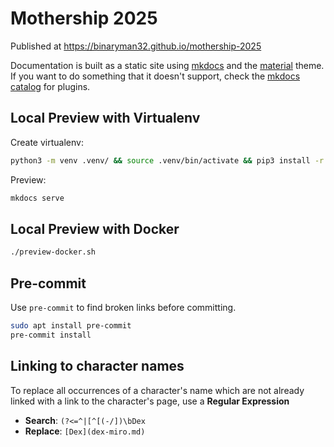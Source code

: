 # Mothership 2025

Published at <https://binaryman32.github.io/mothership-2025>

Documentation is built as a static site using [mkdocs][] and the [material][mkdocs-material] theme.
If you want to do something that it doesn't support, check the [mkdocs catalog][mkdocs-catalog] for plugins.

[mkdocs]: https://www.mkdocs.org/
[mkdocs-material]: https://squidfunk.github.io/mkdocs-material
[mkdocs-catalog]: https://github.com/mkdocs/catalog

## Local Preview with Virtualenv

Create virtualenv:

```sh
python3 -m venv .venv/ && source .venv/bin/activate && pip3 install -r requirements.txt
```

Preview:

```sh
mkdocs serve
```

## Local Preview with Docker

```sh
./preview-docker.sh
```

## Pre-commit

Use `pre-commit` to find broken links before committing.

```sh
sudo apt install pre-commit
pre-commit install
```

## Linking to character names

To replace all occurrences of a character's name which are not already linked with a link to the character's page, use a **Regular Expression**

- **Search**: `(?<=^|[^[(-/])\bDex`
- **Replace**: `[Dex](dex-miro.md)`
